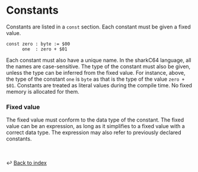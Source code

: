 # Constants

Constants are listed in a `const` section. Each constant must be given a fixed value.
```
const zero : byte := $00
      one  : zero + $01
```

Each constant must also have a unique name. In the sharkC64 language, all the names are case-sensitive.
The type of the constant must also be given, unless the type
can be inferred from the fixed value. For instance, above, the type of the
constant `one` is `byte` as that is the type of the value `zero + $01`.
Constants are treated as literal values during the compile time. No fixed memory is allocated for them.

### Fixed value

The fixed value must conform to the data type of the constant. 
The fixed value can be an expression, as long as it simplifies to a fixed value with a correct data type. 
The expression may also refer to previously declared constants.

<br /><br />
:leftwards_arrow_with_hook: [Back to index](../../index.md)